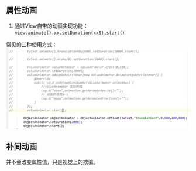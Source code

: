 ## 属性动画
1. 通过View自带的动画实现功能：`view.animate().xx.setDuration(xxS).start()`

常见的三种使用方式：
![](/截图/截屏2020-07-27%2021.36.01.png)

## 补间动画
并不会改变属性值，只是视觉上的欺骗。